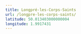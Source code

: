 ```yaml
---
title: Longpré-les-Corps-Saints
url: /longpre-les-corps-saints/
latitude: 50.013403000000004
longitude: 1.9917431
---
```


